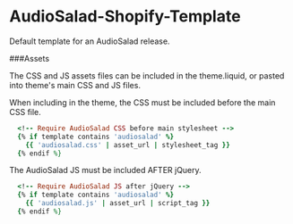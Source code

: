AudioSalad-Shopify-Template
===========================

Default template for an AudioSalad release.

###Assets

The CSS and JS assets files can be included in the theme.liquid, or pasted into theme's main CSS and JS files.

When including in the theme, the CSS must be included before the main CSS file.

```ruby
  <!-- Require AudioSalad CSS before main stylesheet -->
  {% if template contains 'audiosalad' %}
    {{ 'audiosalad.css' | asset_url | stylesheet_tag }}
  {% endif %}
```

The AudioSalad JS must be included AFTER jQuery.

```ruby
  <!-- Require AudioSalad JS after jQuery -->
  {% if template contains 'audiosalad' %}
    {{ 'audiosalad.js' | asset_url | script_tag }}
  {% endif %}
```

